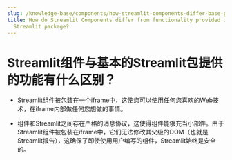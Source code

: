 ```yaml
---
slug: /knowledge-base/components/how-streamlit-components-differ-base-package
title: How do Streamlit Components differ from functionality provided in the base
  Streamlit package?
---
```


# Streamlit组件与基本的Streamlit包提供的功能有什么区别？

- Streamlit组件被包装在一个iframe中，这使您可以使用任何您喜欢的Web技术，在iframe内部做任何您想做的事情。

- 组件和Streamlit之间存在严格的消息协议，这使得组件能够充当小部件。由于Streamlit组件被包装在iframe中，它们无法修改其父级的DOM（也就是Streamlit报告），这确保了即使使用用户编写的组件，Streamlit始终是安全的。